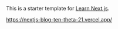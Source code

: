 This is a starter template for [Learn Next.js](https://nextjs.org/learn).


https://nextjs-blog-ten-theta-21.vercel.app/
